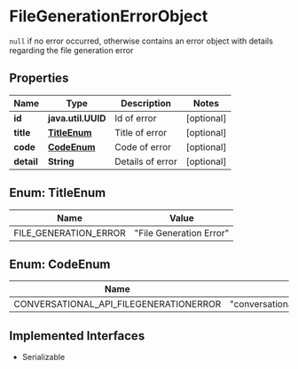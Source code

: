 

# FileGenerationErrorObject

`null` if no error occurred, otherwise contains an error object with details regarding the file generation error

## Properties

Name | Type | Description | Notes
------------ | ------------- | ------------- | -------------
**id** | **java.util.UUID** | Id of error |  [optional]
**title** | [**TitleEnum**](#TitleEnum) | Title of error |  [optional]
**code** | [**CodeEnum**](#CodeEnum) | Code of error |  [optional]
**detail** | **String** | Details of error |  [optional]



## Enum: TitleEnum

Name | Value
---- | -----
FILE_GENERATION_ERROR | &quot;File Generation Error&quot;



## Enum: CodeEnum

Name | Value
---- | -----
CONVERSATIONAL_API_FILEGENERATIONERROR | &quot;conversational_api_fileGenerationError&quot;


## Implemented Interfaces

* Serializable


